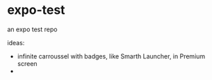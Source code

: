 # expo-test
an expo test repo

ideas:
- infinite carroussel with badges, like Smarth Launcher, in Premium screen
- 
